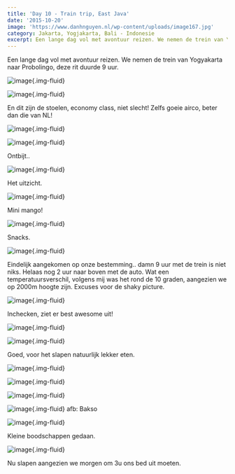 ```yaml
---
title: 'Day 10 - Train trip, East Java'
date: '2015-10-20'
image: 'https://www.danhnguyen.nl/wp-content/uploads/image167.jpg'
category: Jakarta, Yogjakarta, Bali - Indonesie
excerpt: Een lange dag vol met avontuur reizen. We nemen de trein van Yogyakarta naar Probolingo, deze rit duurde 9 uur...
---
```


Een lange dag vol met avontuur reizen. We nemen de trein van Yogyakarta naar Probolingo, deze rit duurde 9 uur.

![image](https://www.danhnguyen.nl/wp-content/uploads/image167-1024x576.jpg){.img-fluid}

![image](https://www.danhnguyen.nl/wp-content/uploads/image166-1024x576.jpg){.img-fluid}

En dit zijn de stoelen, economy class, niet slecht!
Zelfs goeie airco, beter dan die van NL!

![image](https://www.danhnguyen.nl/wp-content/uploads/image168-1024x576.jpg){.img-fluid}

![image](https://www.danhnguyen.nl/wp-content/uploads/image170-1024x576.jpg){.img-fluid}

Ontbijt..

![image](https://www.danhnguyen.nl/wp-content/uploads/image169-1024x576.jpg){.img-fluid}

Het uitzicht.

![image](https://www.danhnguyen.nl/wp-content/uploads/image172-1024x576.jpg){.img-fluid}

Mini mango!

![image](https://www.danhnguyen.nl/wp-content/uploads/image176-1024x576.jpg){.img-fluid}

Snacks.

![image](https://www.danhnguyen.nl/wp-content/uploads/image177-1024x576.jpg){.img-fluid}

Eindelijk aangekomen op onze bestemming.. damn 9 uur met de trein is niet niks. Helaas nog 2 uur naar boven met de auto. Wat een temperatuursverschil, volgens mij was het rond de 10 graden, aangezien we op 2000m hoogte zijn. Excuses voor de shaky picture.

![image](https://www.danhnguyen.nl/wp-content/uploads/image173-1024x576.jpg){.img-fluid}

Inchecken, ziet er best awesome uit!

![image](https://www.danhnguyen.nl/wp-content/uploads/image174-1024x576.jpg){.img-fluid}

![image](https://www.danhnguyen.nl/wp-content/uploads/image175-1024x576.jpg){.img-fluid}

Goed, voor het slapen natuurlijk lekker eten.

![image](https://www.danhnguyen.nl/wp-content/uploads/image178-1024x576.jpg){.img-fluid}

![image](https://www.danhnguyen.nl/wp-content/uploads/image179-1024x576.jpg){.img-fluid}

![image](https://www.danhnguyen.nl/wp-content/uploads/image181-1024x576.jpg){.img-fluid}

![image](https://www.danhnguyen.nl/wp-content/uploads/image182-1024x576.jpg){.img-fluid} afb: Bakso

![image](https://www.danhnguyen.nl/wp-content/uploads/image183-1024x576.jpg){.img-fluid}

Kleine boodschappen gedaan.

![image](https://www.danhnguyen.nl/wp-content/uploads/image184-1024x576.jpg){.img-fluid}

Nu slapen aangezien we morgen om 3u ons bed uit moeten.
